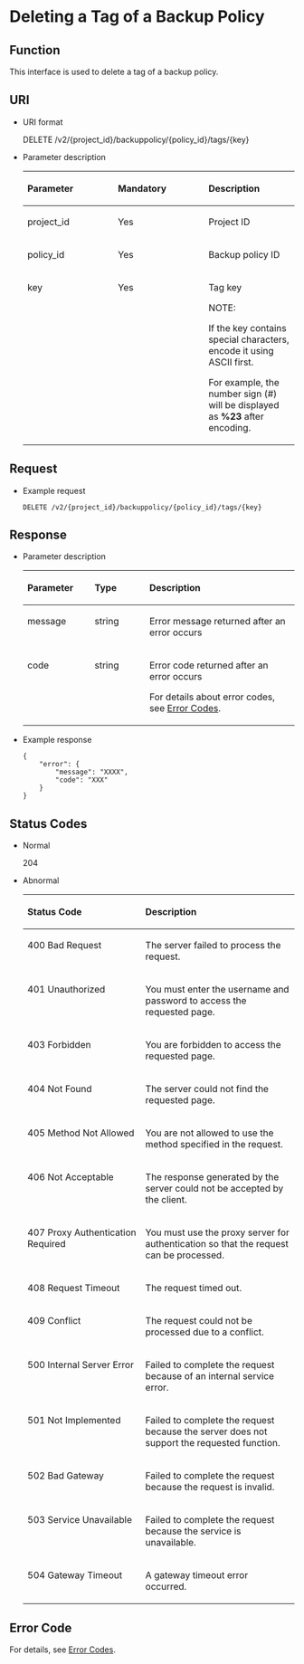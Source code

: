 # Deleting a Tag of a Backup Policy<a name="EN-US_TOPIC_0098527677"></a>

## Function<a name="section108351649184010"></a>

This interface is used to delete a tag of a backup policy.

## URI<a name="section20183144811183"></a>

-   URI format

    DELETE /v2/\{project\_id\}/backuppolicy/\{policy\_id\}/tags/\{key\}

-   Parameter description

    <a name="table14190134812183"></a>
    <table><thead align="left"><tr id="row919494861812"><th class="cellrowborder" valign="top" width="33.33333333333333%" id="mcps1.1.4.1.1"><p id="p1519410487188"><a name="p1519410487188"></a><a name="p1519410487188"></a>Parameter</p>
    </th>
    <th class="cellrowborder" valign="top" width="33.33333333333333%" id="mcps1.1.4.1.2"><p id="p19196144831810"><a name="p19196144831810"></a><a name="p19196144831810"></a>Mandatory</p>
    </th>
    <th class="cellrowborder" valign="top" width="33.33333333333333%" id="mcps1.1.4.1.3"><p id="p21981348181815"><a name="p21981348181815"></a><a name="p21981348181815"></a>Description</p>
    </th>
    </tr>
    </thead>
    <tbody><tr id="row21989482185"><td class="cellrowborder" valign="top" width="33.33333333333333%" headers="mcps1.1.4.1.1 "><p id="p18202134820189"><a name="p18202134820189"></a><a name="p18202134820189"></a>project_id</p>
    </td>
    <td class="cellrowborder" valign="top" width="33.33333333333333%" headers="mcps1.1.4.1.2 "><p id="p92045489189"><a name="p92045489189"></a><a name="p92045489189"></a>Yes</p>
    </td>
    <td class="cellrowborder" valign="top" width="33.33333333333333%" headers="mcps1.1.4.1.3 "><p id="p17206248171815"><a name="p17206248171815"></a><a name="p17206248171815"></a>Project ID</p>
    </td>
    </tr>
    <tr id="row49177768142544"><td class="cellrowborder" valign="top" width="33.33333333333333%" headers="mcps1.1.4.1.1 "><p id="p23976272142544"><a name="p23976272142544"></a><a name="p23976272142544"></a>policy_id</p>
    </td>
    <td class="cellrowborder" valign="top" width="33.33333333333333%" headers="mcps1.1.4.1.2 "><p id="p63029893142544"><a name="p63029893142544"></a><a name="p63029893142544"></a>Yes</p>
    </td>
    <td class="cellrowborder" valign="top" width="33.33333333333333%" headers="mcps1.1.4.1.3 "><p id="p5147694142544"><a name="p5147694142544"></a><a name="p5147694142544"></a>Backup policy ID</p>
    </td>
    </tr>
    <tr id="row53206241954"><td class="cellrowborder" valign="top" width="33.33333333333333%" headers="mcps1.1.4.1.1 "><p id="p1732019245512"><a name="p1732019245512"></a><a name="p1732019245512"></a>key</p>
    </td>
    <td class="cellrowborder" valign="top" width="33.33333333333333%" headers="mcps1.1.4.1.2 "><p id="p14320122419511"><a name="p14320122419511"></a><a name="p14320122419511"></a>Yes</p>
    </td>
    <td class="cellrowborder" valign="top" width="33.33333333333333%" headers="mcps1.1.4.1.3 "><p id="p1083805315049"><a name="p1083805315049"></a><a name="p1083805315049"></a>Tag key</p>
    <div class="note" id="note2907504615142"><a name="note2907504615142"></a><a name="note2907504615142"></a><span class="notetitle"> NOTE: </span><div class="notebody"><p id="p6002113015142"><a name="p6002113015142"></a><a name="p6002113015142"></a>If the key contains special characters, encode it using ASCII first.</p>
    <p id="p2165614015240"><a name="p2165614015240"></a><a name="p2165614015240"></a>For example, the number sign (#) will be displayed as <strong id="b929615181459"><a name="b929615181459"></a><a name="b929615181459"></a>%23</strong> after encoding.</p>
    </div></div>
    </td>
    </tr>
    </tbody>
    </table>


## Request<a name="section18213184812181"></a>

-   Example request

    ```
    DELETE /v2/{project_id}/backuppolicy/{policy_id}/tags/{key}
    ```


## Response<a name="section8277104817184"></a>

-   Parameter description

    <a name="table112811848161817"></a>
    <table><thead align="left"><tr id="row1128594817182"><th class="cellrowborder" valign="top" width="24.72%" id="mcps1.1.4.1.1"><p id="p1431817452527"><a name="p1431817452527"></a><a name="p1431817452527"></a>Parameter</p>
    </th>
    <th class="cellrowborder" valign="top" width="20.18%" id="mcps1.1.4.1.2"><p id="p14225104112"><a name="p14225104112"></a><a name="p14225104112"></a>Type</p>
    </th>
    <th class="cellrowborder" valign="top" width="55.1%" id="mcps1.1.4.1.3"><p id="p29622330"><a name="p29622330"></a><a name="p29622330"></a>Description</p>
    </th>
    </tr>
    </thead>
    <tbody><tr id="row22921348151817"><td class="cellrowborder" valign="top" width="24.72%" headers="mcps1.1.4.1.1 "><p id="p4295248131816"><a name="p4295248131816"></a><a name="p4295248131816"></a>message</p>
    </td>
    <td class="cellrowborder" valign="top" width="20.18%" headers="mcps1.1.4.1.2 "><p id="p122991448181818"><a name="p122991448181818"></a><a name="p122991448181818"></a>string</p>
    </td>
    <td class="cellrowborder" valign="top" width="55.1%" headers="mcps1.1.4.1.3 "><p id="p2300204817183"><a name="p2300204817183"></a><a name="p2300204817183"></a>Error message returned after an error occurs</p>
    </td>
    </tr>
    <tr id="row13301114816189"><td class="cellrowborder" valign="top" width="24.72%" headers="mcps1.1.4.1.1 "><p id="p130215483188"><a name="p130215483188"></a><a name="p130215483188"></a>code</p>
    </td>
    <td class="cellrowborder" valign="top" width="20.18%" headers="mcps1.1.4.1.2 "><p id="p17305144813183"><a name="p17305144813183"></a><a name="p17305144813183"></a>string</p>
    </td>
    <td class="cellrowborder" valign="top" width="55.1%" headers="mcps1.1.4.1.3 "><p id="p173061448101814"><a name="p173061448101814"></a><a name="p173061448101814"></a>Error code returned after an error occurs</p>
    <p id="p730816482184"><a name="p730816482184"></a><a name="p730816482184"></a>For details about error codes, see <a href="error-codes.md">Error Codes</a>.</p>
    </td>
    </tr>
    </tbody>
    </table>

-   Example response

    ```
    {
        "error": {
            "message": "XXXX",
            "code": "XXX"
        }
    }
    ```


## Status Codes<a name="section10992114984011"></a>

-   Normal

    204

-   Abnormal

    <a name="table20999649174011"></a>
    <table><thead align="left"><tr id="row55350114010"><th class="cellrowborder" valign="top" width="43.419999999999995%" id="mcps1.1.3.1.1"><p id="p15825012406"><a name="p15825012406"></a><a name="p15825012406"></a>Status Code</p>
    </th>
    <th class="cellrowborder" valign="top" width="56.58%" id="mcps1.1.3.1.2"><p id="p211185014408"><a name="p211185014408"></a><a name="p211185014408"></a>Description</p>
    </th>
    </tr>
    </thead>
    <tbody><tr id="row714185044010"><td class="cellrowborder" valign="top" width="43.419999999999995%" headers="mcps1.1.3.1.1 "><p id="p14164502401"><a name="p14164502401"></a><a name="p14164502401"></a>400 Bad Request</p>
    </td>
    <td class="cellrowborder" valign="top" width="56.58%" headers="mcps1.1.3.1.2 "><p id="p1318450114013"><a name="p1318450114013"></a><a name="p1318450114013"></a>The server failed to process the request.</p>
    </td>
    </tr>
    <tr id="row02018506406"><td class="cellrowborder" valign="top" width="43.419999999999995%" headers="mcps1.1.3.1.1 "><p id="p22135044019"><a name="p22135044019"></a><a name="p22135044019"></a>401 Unauthorized</p>
    </td>
    <td class="cellrowborder" valign="top" width="56.58%" headers="mcps1.1.3.1.2 "><p id="p122315014020"><a name="p122315014020"></a><a name="p122315014020"></a>You must enter the username and password to access the requested page.</p>
    </td>
    </tr>
    <tr id="row2251150134015"><td class="cellrowborder" valign="top" width="43.419999999999995%" headers="mcps1.1.3.1.1 "><p id="p1925150174011"><a name="p1925150174011"></a><a name="p1925150174011"></a>403 Forbidden</p>
    </td>
    <td class="cellrowborder" valign="top" width="56.58%" headers="mcps1.1.3.1.2 "><p id="p8274503409"><a name="p8274503409"></a><a name="p8274503409"></a>You are forbidden to access the requested page.</p>
    </td>
    </tr>
    <tr id="row1227650164012"><td class="cellrowborder" valign="top" width="43.419999999999995%" headers="mcps1.1.3.1.1 "><p id="p1228050104013"><a name="p1228050104013"></a><a name="p1228050104013"></a>404 Not Found</p>
    </td>
    <td class="cellrowborder" valign="top" width="56.58%" headers="mcps1.1.3.1.2 "><p id="p5295509400"><a name="p5295509400"></a><a name="p5295509400"></a>The server could not find the requested page.</p>
    </td>
    </tr>
    <tr id="row23175011403"><td class="cellrowborder" valign="top" width="43.419999999999995%" headers="mcps1.1.3.1.1 "><p id="p23213504402"><a name="p23213504402"></a><a name="p23213504402"></a>405 Method Not Allowed</p>
    </td>
    <td class="cellrowborder" valign="top" width="56.58%" headers="mcps1.1.3.1.2 "><p id="p43516501404"><a name="p43516501404"></a><a name="p43516501404"></a>You are not allowed to use the method specified in the request.</p>
    </td>
    </tr>
    <tr id="row83611502407"><td class="cellrowborder" valign="top" width="43.419999999999995%" headers="mcps1.1.3.1.1 "><p id="p16383504401"><a name="p16383504401"></a><a name="p16383504401"></a>406 Not Acceptable</p>
    </td>
    <td class="cellrowborder" valign="top" width="56.58%" headers="mcps1.1.3.1.2 "><p id="p104055019400"><a name="p104055019400"></a><a name="p104055019400"></a>The response generated by the server could not be accepted by the client.</p>
    </td>
    </tr>
    <tr id="row540650124015"><td class="cellrowborder" valign="top" width="43.419999999999995%" headers="mcps1.1.3.1.1 "><p id="p2042165011405"><a name="p2042165011405"></a><a name="p2042165011405"></a>407 Proxy Authentication Required</p>
    </td>
    <td class="cellrowborder" valign="top" width="56.58%" headers="mcps1.1.3.1.2 "><p id="p144475018402"><a name="p144475018402"></a><a name="p144475018402"></a>You must use the proxy server for authentication so that the request can be processed.</p>
    </td>
    </tr>
    <tr id="row184415074019"><td class="cellrowborder" valign="top" width="43.419999999999995%" headers="mcps1.1.3.1.1 "><p id="p8466501405"><a name="p8466501405"></a><a name="p8466501405"></a>408 Request Timeout</p>
    </td>
    <td class="cellrowborder" valign="top" width="56.58%" headers="mcps1.1.3.1.2 "><p id="p144818507405"><a name="p144818507405"></a><a name="p144818507405"></a>The request timed out.</p>
    </td>
    </tr>
    <tr id="row1149175014019"><td class="cellrowborder" valign="top" width="43.419999999999995%" headers="mcps1.1.3.1.1 "><p id="p165115044016"><a name="p165115044016"></a><a name="p165115044016"></a>409 Conflict</p>
    </td>
    <td class="cellrowborder" valign="top" width="56.58%" headers="mcps1.1.3.1.2 "><p id="p15551750184018"><a name="p15551750184018"></a><a name="p15551750184018"></a>The request could not be processed due to a conflict.</p>
    </td>
    </tr>
    <tr id="row25555064015"><td class="cellrowborder" valign="top" width="43.419999999999995%" headers="mcps1.1.3.1.1 "><p id="p1357750144020"><a name="p1357750144020"></a><a name="p1357750144020"></a>500 Internal Server Error</p>
    </td>
    <td class="cellrowborder" valign="top" width="56.58%" headers="mcps1.1.3.1.2 "><p id="p4582050164011"><a name="p4582050164011"></a><a name="p4582050164011"></a>Failed to complete the request because of an internal service error.</p>
    </td>
    </tr>
    <tr id="row659750124014"><td class="cellrowborder" valign="top" width="43.419999999999995%" headers="mcps1.1.3.1.1 "><p id="p1160105024013"><a name="p1160105024013"></a><a name="p1160105024013"></a>501 Not Implemented</p>
    </td>
    <td class="cellrowborder" valign="top" width="56.58%" headers="mcps1.1.3.1.2 "><p id="p46211509405"><a name="p46211509405"></a><a name="p46211509405"></a>Failed to complete the request because the server does not support the requested function.</p>
    </td>
    </tr>
    <tr id="row46495020409"><td class="cellrowborder" valign="top" width="43.419999999999995%" headers="mcps1.1.3.1.1 "><p id="p96516502405"><a name="p96516502405"></a><a name="p96516502405"></a>502 Bad Gateway</p>
    </td>
    <td class="cellrowborder" valign="top" width="56.58%" headers="mcps1.1.3.1.2 "><p id="p568175064017"><a name="p568175064017"></a><a name="p568175064017"></a>Failed to complete the request because the request is invalid.</p>
    </td>
    </tr>
    <tr id="row569125054014"><td class="cellrowborder" valign="top" width="43.419999999999995%" headers="mcps1.1.3.1.1 "><p id="p67255010404"><a name="p67255010404"></a><a name="p67255010404"></a>503 Service Unavailable</p>
    </td>
    <td class="cellrowborder" valign="top" width="56.58%" headers="mcps1.1.3.1.2 "><p id="p47325016407"><a name="p47325016407"></a><a name="p47325016407"></a>Failed to complete the request because the service is unavailable.</p>
    </td>
    </tr>
    <tr id="row6736506407"><td class="cellrowborder" valign="top" width="43.419999999999995%" headers="mcps1.1.3.1.1 "><p id="p19751750174013"><a name="p19751750174013"></a><a name="p19751750174013"></a>504 Gateway Timeout</p>
    </td>
    <td class="cellrowborder" valign="top" width="56.58%" headers="mcps1.1.3.1.2 "><p id="p376150114013"><a name="p376150114013"></a><a name="p376150114013"></a>A gateway timeout error occurred.</p>
    </td>
    </tr>
    </tbody>
    </table>


## Error Code<a name="section1362310255432"></a>

For details, see  [Error Codes](error-codes.md).

